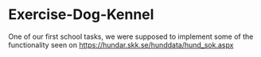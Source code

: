 # Exercise-Dog-Kennel
One of our first school tasks, we were supposed to implement some of the functionality seen on https://hundar.skk.se/hunddata/hund_sok.aspx
